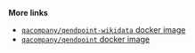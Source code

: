 
**More links**

- [`qacompany/qendpoint-wikidata` docker image](https://hub.docker.com/r/qacompany/qendpoint-wikidata)
- [`qacompany/qendpoint` docker image](https://hub.docker.com/r/qacompany/qendpoint)